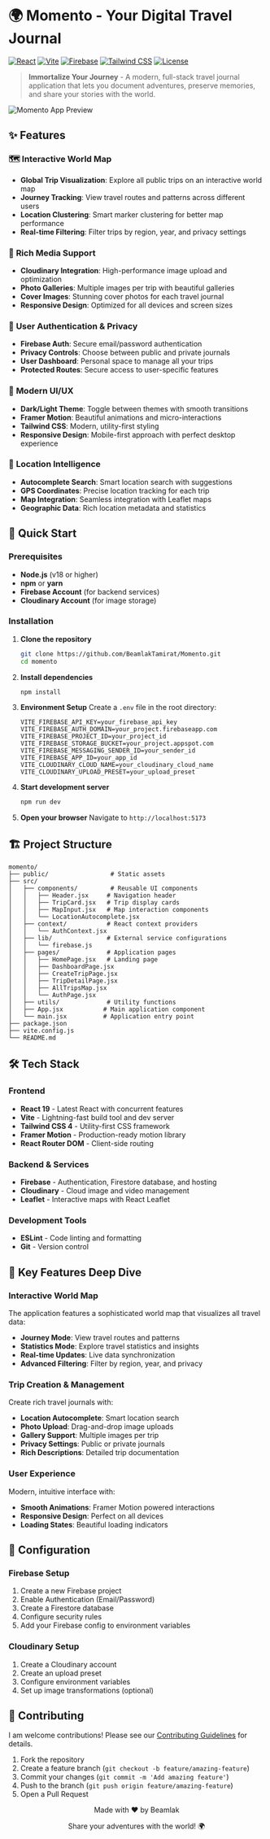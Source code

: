 # 🌍 Momento - Your Digital Travel Journal

[![React](https://img.shields.io/badge/React-19.1.0-61DAFB?logo=react)](https://reactjs.org/)
[![Vite](https://img.shields.io/badge/Vite-6.3.5-646CFF?logo=vite)](https://vitejs.dev/)
[![Firebase](https://img.shields.io/badge/Firebase-11.9.1-FFCA28?logo=firebase)](https://firebase.google.com/)
[![Tailwind CSS](https://img.shields.io/badge/Tailwind-4.1.10-38B2AC?logo=tailwind-css)](https://tailwindcss.com/)
[![License](https://img.shields.io/badge/License-MIT-green.svg)](LICENSE)

> **Immortalize Your Journey** - A modern, full-stack travel journal application that lets you document adventures, preserve memories, and share your stories with the world.

![Momento App Preview](https://github.com/BeamlakTamirat/Momento/blob/55c34ce4df67ae422374c3889d3ba5a08f6c1f95/momento.png)

## ✨ Features

### 🗺️ **Interactive World Map**
- **Global Trip Visualization**: Explore all public trips on an interactive world map
- **Journey Tracking**: View travel routes and patterns across different users
- **Location Clustering**: Smart marker clustering for better map performance
- **Real-time Filtering**: Filter trips by region, year, and privacy settings

### 📸 **Rich Media Support**
- **Cloudinary Integration**: High-performance image upload and optimization
- **Photo Galleries**: Multiple images per trip with beautiful galleries
- **Cover Images**: Stunning cover photos for each travel journal
- **Responsive Design**: Optimized for all devices and screen sizes

### 🔐 **User Authentication & Privacy**
- **Firebase Auth**: Secure email/password authentication
- **Privacy Controls**: Choose between public and private journals
- **User Dashboard**: Personal space to manage all your trips
- **Protected Routes**: Secure access to user-specific features

### 🎨 **Modern UI/UX**
- **Dark/Light Theme**: Toggle between themes with smooth transitions
- **Framer Motion**: Beautiful animations and micro-interactions
- **Tailwind CSS**: Modern, utility-first styling
- **Responsive Design**: Mobile-first approach with perfect desktop experience

### 📍 **Location Intelligence**
- **Autocomplete Search**: Smart location search with suggestions
- **GPS Coordinates**: Precise location tracking for each trip
- **Map Integration**: Seamless integration with Leaflet maps
- **Geographic Data**: Rich location metadata and statistics

## 🚀 Quick Start

### Prerequisites

- **Node.js** (v18 or higher)
- **npm** or **yarn**
- **Firebase Account** (for backend services)
- **Cloudinary Account** (for image storage)

### Installation

1. **Clone the repository**
   ```bash
   git clone https://github.com/BeamlakTamirat/Momento.git
   cd momento
   ```

2. **Install dependencies**
   ```bash
   npm install
   ```

3. **Environment Setup**
   Create a `.env` file in the root directory:
   ```env
   VITE_FIREBASE_API_KEY=your_firebase_api_key
   VITE_FIREBASE_AUTH_DOMAIN=your_project.firebaseapp.com
   VITE_FIREBASE_PROJECT_ID=your_project_id
   VITE_FIREBASE_STORAGE_BUCKET=your_project.appspot.com
   VITE_FIREBASE_MESSAGING_SENDER_ID=your_sender_id
   VITE_FIREBASE_APP_ID=your_app_id
   VITE_CLOUDINARY_CLOUD_NAME=your_cloudinary_cloud_name
   VITE_CLOUDINARY_UPLOAD_PRESET=your_upload_preset
   ```

4. **Start development server**
   ```bash
   npm run dev
   ```

5. **Open your browser**
   Navigate to `http://localhost:5173`

## 🏗️ Project Structure

```
momento/
├── public/                 # Static assets
├── src/
│   ├── components/         # Reusable UI components
│   │   ├── Header.jsx     # Navigation header
│   │   ├── TripCard.jsx   # Trip display cards
│   │   ├── MapInput.jsx   # Map interaction components
│   │   └── LocationAutocomplete.jsx
│   ├── context/           # React context providers
│   │   └── AuthContext.jsx
│   ├── lib/               # External service configurations
│   │   └── firebase.js
│   ├── pages/             # Application pages
│   │   ├── HomePage.jsx   # Landing page
│   │   ├── DashboardPage.jsx
│   │   ├── CreateTripPage.jsx
│   │   ├── TripDetailPage.jsx
│   │   ├── AllTripsMap.jsx
│   │   └── AuthPage.jsx
│   ├── utils/             # Utility functions
│   ├── App.jsx           # Main application component
│   └── main.jsx          # Application entry point
├── package.json
├── vite.config.js
└── README.md
```

## 🛠️ Tech Stack

### Frontend
- **React 19** - Latest React with concurrent features
- **Vite** - Lightning-fast build tool and dev server
- **Tailwind CSS 4** - Utility-first CSS framework
- **Framer Motion** - Production-ready motion library
- **React Router DOM** - Client-side routing

### Backend & Services
- **Firebase** - Authentication, Firestore database, and hosting
- **Cloudinary** - Cloud image and video management
- **Leaflet** - Interactive maps with React Leaflet

### Development Tools
- **ESLint** - Code linting and formatting
- **Git** - Version control

## 📱 Key Features Deep Dive

### Interactive World Map
The application features a sophisticated world map that visualizes all travel data:

- **Journey Mode**: View travel routes and patterns
- **Statistics Mode**: Explore travel statistics and insights
- **Real-time Updates**: Live data synchronization
- **Advanced Filtering**: Filter by region, year, and privacy

### Trip Creation & Management
Create rich travel journals with:

- **Location Autocomplete**: Smart location search
- **Photo Upload**: Drag-and-drop image uploads
- **Gallery Support**: Multiple images per trip
- **Privacy Settings**: Public or private journals
- **Rich Descriptions**: Detailed trip documentation

### User Experience
Modern, intuitive interface with:

- **Smooth Animations**: Framer Motion powered interactions
- **Responsive Design**: Perfect on all devices
- **Loading States**: Beautiful loading indicators

## 🔧 Configuration

### Firebase Setup
1. Create a new Firebase project
2. Enable Authentication (Email/Password)
3. Create a Firestore database
4. Configure security rules
5. Add your Firebase config to environment variables

### Cloudinary Setup
1. Create a Cloudinary account
2. Create an upload preset
3. Configure environment variables
4. Set up image transformations (optional)



## 🤝 Contributing

I am welcome contributions! Please see our [Contributing Guidelines](CONTRIBUTING.md) for details.

1. Fork the repository
2. Create a feature branch (`git checkout -b feature/amazing-feature`)
3. Commit your changes (`git commit -m 'Add amazing feature'`)
4. Push to the branch (`git push origin feature/amazing-feature`)
5. Open a Pull Request



<div align="center">
  <p>Made with ❤️ by Beamlak</p>
  <p>Share your adventures with the world! 🌍</p>
</div>
